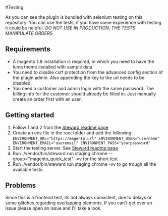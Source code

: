 #Testing

As you can see the plugin is bundled with selenium testing on this repository. You can use the tests, if you have some experience with testing it could be helpful. 
*DO NOT USE IN PRODUCTION, THE TESTS MANIPULATE ORDERS*

## Requirements

* A magento 1.9 installation is required, in which you need to have the luma theme installed with sample data. 
* You need to disable csrf protection from the advanced config section of the plugin admin. Also appending the key to the url needs to be disabled.
* You need a customer and admin login with the same password. The billing info for the customer should already be filled in. Just manually create an order first with an user. 

## Getting started

1. Follow 1 and 2 from the [Steward readme page](https://github.com/lmc-eu/steward#getting-started)
2. Create an env file in the root folder and add the following:
`
ENVIRONMENT_URL="https://magento.url"
ENVIRONMENT_USER="username"
ENVIRONMENT_EMAIL="useremail"
ENVIRONMENT_PASS="yourpassword"
`
3. Start the testing server. See
[Steward readme page](https://github.com/lmc-eu/steward#4-run-your-tests)
4. Run  ./vendor/bin/steward run staging chrome --group="magento_quick_test" -vv for the short test
5. Run  ./vendor/bin/steward run staging chrome -vv to go trough all the available tests.

## Problems

Since this is a frontend test, its not always consistent, due to delays or some glitches regarding overlapping elements. If you can't get over an issue please open an issue and I'll take a look. 